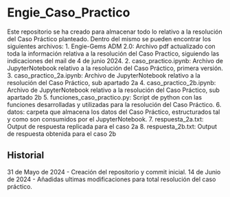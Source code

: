 # Engie_Caso_Practico

Este repositorio se ha creado para almacenar todo lo relativo a la resolución del Caso Práctico planteado.
Dentro del mismo se pueden encontrar los siguientes archivos:
	1. Engie-Gems ADM 2.0: Archivo pdf actualizado con toda la información relativa a la resolución del Caso Practico, siguiendo las indicaciones del mail de 4 de junio 2024.
	2. caso_practico.ipynb: Archivo de JupyterNotebook relativo a la resolución del Caso Práctico, primera versión.
	3. caso_practico_2a.ipynb: Archivo de JupyterNotebook relativo a la resolución del Caso Práctico, sub apartado 2a
	4. caso_practico_2b.ipynb: Archivo de JupyterNotebook relativo a la resolución del Caso Práctico, sub apartado 2b
	5. funciones_caso_practico.py: Script de python con las funciones desarrolladas y utilizadas para la resolución del Caso Práctico.
	6. datos: carpeta que almacena los datos del Caso Práctico, estructurados tal y como son consumidos por el JupyterNotebook.
	7. respuesta_2a.txt: Output de respuesta replicada para el caso 2a
	8. respuesta_2b.txt: Output de respuesta obtenida para el caso 2b

## Historial 

31 de Mayo de 2024 - Creación del repositorio y commit inicial.
14 de Junio de 2024 - Añadidas ultimas modificaciones para total resolución del caso práctico.